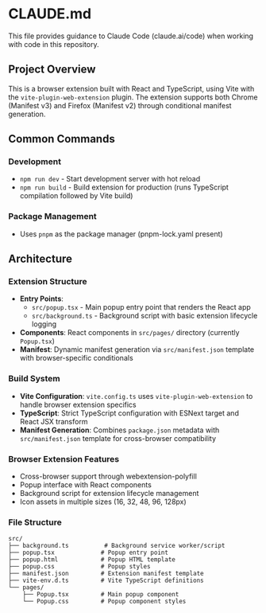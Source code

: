 # CLAUDE.md

This file provides guidance to Claude Code (claude.ai/code) when working with code in this repository.

## Project Overview
This is a browser extension built with React and TypeScript, using Vite with the `vite-plugin-web-extension` plugin. The extension supports both Chrome (Manifest v3) and Firefox (Manifest v2) through conditional manifest generation.

## Common Commands

### Development
- `npm run dev` - Start development server with hot reload
- `npm run build` - Build extension for production (runs TypeScript compilation followed by Vite build)

### Package Management
- Uses `pnpm` as the package manager (pnpm-lock.yaml present)

## Architecture

### Extension Structure
- **Entry Points**: 
  - `src/popup.tsx` - Main popup entry point that renders the React app
  - `src/background.ts` - Background script with basic extension lifecycle logging
- **Components**: React components in `src/pages/` directory (currently `Popup.tsx`)
- **Manifest**: Dynamic manifest generation via `src/manifest.json` template with browser-specific conditionals

### Build System
- **Vite Configuration**: `vite.config.ts` uses `vite-plugin-web-extension` to handle browser extension specifics
- **TypeScript**: Strict TypeScript configuration with ESNext target and React JSX transform
- **Manifest Generation**: Combines `package.json` metadata with `src/manifest.json` template for cross-browser compatibility

### Browser Extension Features
- Cross-browser support through webextension-polyfill
- Popup interface with React components
- Background script for extension lifecycle management
- Icon assets in multiple sizes (16, 32, 48, 96, 128px)

### File Structure
```
src/
├── background.ts          # Background service worker/script
├── popup.tsx             # Popup entry point
├── popup.html            # Popup HTML template
├── popup.css             # Popup styles
├── manifest.json         # Extension manifest template
├── vite-env.d.ts         # Vite TypeScript definitions
└── pages/
    ├── Popup.tsx         # Main popup component
    └── Popup.css         # Popup component styles
```